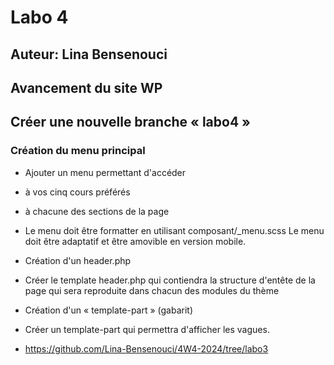 # Labo 4
## Auteur: Lina Bensenouci
## Avancement du site WP

## Créer une nouvelle branche « labo4 »

### Création du menu principal
- Ajouter un menu permettant d'accéder
- à vos cinq cours préférés
- à chacune des sections de la page

- Le menu doit être formatter en utilisant composant/_menu.scss Le menu doit être adaptatif et être amovible en version mobile.
- Création d'un header.php
- Créer le template header.php qui contiendra la structure d'entête de la page qui sera reproduite dans chacun des modules du thème
- Création d'un « template-part » (gabarit)
- Créer un template-part qui permettra d'afficher les vagues.

- https://github.com/Lina-Bensenouci/4W4-2024/tree/labo3
  